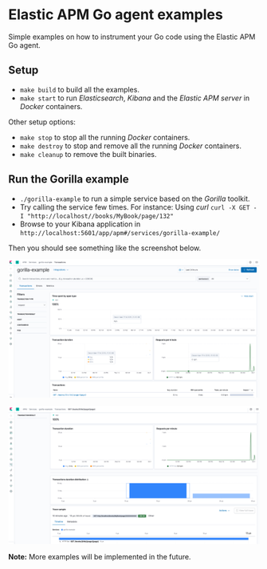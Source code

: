 # Elastic APM Go agent examples

Simple examples on how to instrument your Go code using the Elastic APM Go agent.

## Setup

* `make build` to build all the examples.
* `make start` to run _Elasticsearch_, _Kibana_ and the _Elastic APM server_ in _Docker_ containers.

Other setup options:

* `make stop` to stop all the running _Docker_ containers.
* `make destroy` to stop and remove all the running _Docker_ containers.
* `make cleanup` to remove the built binaries.

## Run the Gorilla example 

* `./gorilla-example` to run a simple service based on the _Gorilla_ toolkit.
* Try calling the service few times. For instance: Using _curl_ `curl -X GET -I "http://localhost//books/MyBook/page/132"`
* Browse to your Kibana application in `http://localhost:5601/app/apm#/services/gorilla-example/`

Then you should see something like the screenshot below.

![APM on a Gorilla example - Transactions](/docs/images/apm-gorilla-example-transactions.png "APM on a Gorilla example - Transactions")

![APM on a Gorilla example - Tracing](/docs/images/apm-gorilla-example-tracing.png "APM on a Gorilla example - Tracing")

**Note:** More examples will be implemented in the future.
